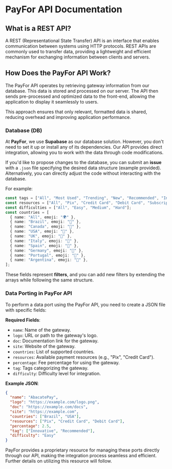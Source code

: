 # PayFor API Documentation

  

## What is a REST API?

  

A REST (Representational State Transfer) API is an interface that enables communication between systems using HTTP protocols. REST APIs are commonly used to transfer data, providing a lightweight and efficient mechanism for exchanging information between clients and servers.

  

## How Does the PayFor API Work?

  

The PayFor API operates by retrieving gateway information from our database. This data is stored and processed on our server. The API then sends pre-processed and optimized data to the front-end, allowing the application to display it seamlessly to users.

  

This approach ensures that only relevant, formatted data is shared, reducing overhead and improving application performance.

### Database (DB)

At **PayFor**, we use **Supabase** as our database solution. However, you don't need to set it up or install any of its dependencies. Our API provides direct integration, allowing you to work with the data through code modifications.

If you'd like to propose changes to the database, you can submit an **issue** with a `.json` file specifying the desired data structure (example provided). Alternatively, you can directly adjust the code without interacting with the database.

For example:

```typescript
const tags = ["All", "Most Used", "Trending", "New", "Recommended", "Innovative"];
const resources = ["All", "Pix", "Credit Card", "Debit Card", "Subscription", "Checkout", "No-Code", "Community", "Low-Code"];
const difficulties = ["All", "Easy", "Medium", "Hard"];
const countries = [
  { name: "All", emoji: "🌍" },
  { name: "Brazil", emoji: "🐆" },
  { name: "Canada", emoji: "🍁" },
  { name: "USA", emoji: "🦅" },
  { name: "UK", emoji: "🦁" },
  { name: "Italy", emoji: "🍕" },
  { name: "Spain", emoji: "💃" },
  { name: "Germany", emoji: "🍺" },
  { name: "Portugal", emoji: "🍷" },
  { name: "Argentina", emoji: "🐆" },
];

```

These fields represent **filters**, and you can add new filters by extending the arrays while following the same structure.

 ### Data Porting in PayFor API

To perform a data port using the PayFor API, you need to create a JSON file with specific fields:

**Required Fields**:

-   `name`: Name of the gateway.
-   `logo`: URL or path to the gateway's logo.
-   `doc`: Documentation link for the gateway.
-   `site`: Website of the gateway.
-   `countries`: List of supported countries.
-   `resources`: Available payment resources (e.g., "Pix", "Credit Card").
-   `percentage`: Fee percentage for using the gateway.
-   `tag`: Tags categorizing the gateway.
-   `difficulty`: Difficulty level for integration.

**Example JSON**:

```json
{
  "name": "AbacatePay",
  "logo": "https://example.com/logo.png",
  "doc": "https://example.com/docs",
  "site": "https://example.com",
  "countries": ["Brazil", "USA"],
  "resources": ["Pix", "Credit Card", "Debit Card"],
  "percentage": 2.5,
  "tag": ["Innovative", "Recommended"],
  "difficulty": "Easy"
}

```

PayFor provides a proprietary resource for managing these ports directly through our API, making the integration process seamless and efficient. Further details on utilizing this resource will follow.

